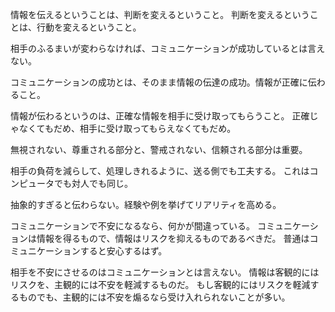 情報を伝えるということは、判断を変えるということ。
判断を変えるということは、行動を変えるということ。

相手のふるまいが変わらなければ、コミュニケーションが成功しているとは言えない。

コミュニケーションの成功とは、そのまま情報の伝達の成功。情報が正確に伝わること。

情報が伝わるというのは、正確な情報を相手に受け取ってもらうこと。
正確じゃなくてもだめ、相手に受け取ってもらえなくてもだめ。

無視されない、尊重される部分と、警戒されない、信頼される部分は重要。

相手の負荷を減らして、処理しきれるように、送る側でも工夫する。
これはコンピュータでも対人でも同じ。

抽象的すぎると伝わらない。経験や例を挙げてリアリティを高める。

コミュニケーションで不安になるなら、何かが間違っている。
コミュニケーションは情報を得るもので、情報はリスクを抑えるものであるべきだ。
普通はコミュニケーションすると安心するはず。

相手を不安にさせるのはコミュニケーションとは言えない。
情報は客観的にはリスクを、主観的には不安を軽減するものだ。
もし客観的にはリスクを軽減するものでも、主観的には不安を煽るなら受け入れられないことが多い。
